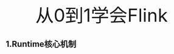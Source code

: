 <center><font size='60'>从0到1学会Flink</font></center>



## 1.Runtime核心机制































































